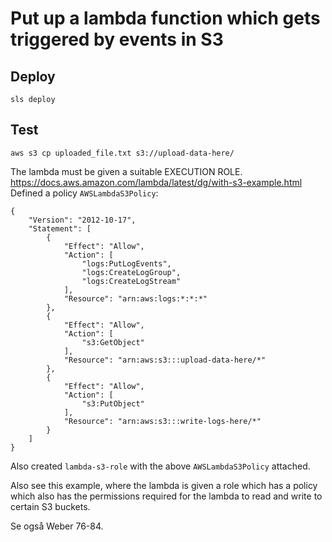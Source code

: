 # Put up a lambda function which gets triggered by events in S3
## Deploy  
`sls deploy`  
## Test  
`aws s3 cp uploaded_file.txt s3://upload-data-here/`

The lambda must be given a suitable EXECUTION ROLE. 
https://docs.aws.amazon.com/lambda/latest/dg/with-s3-example.html
Defined a policy `AWSLambdaS3Policy`:
```
{
    "Version": "2012-10-17",
    "Statement": [
        {
            "Effect": "Allow",
            "Action": [
                "logs:PutLogEvents",
                "logs:CreateLogGroup",
                "logs:CreateLogStream"
            ],
            "Resource": "arn:aws:logs:*:*:*"
        },
        {
            "Effect": "Allow",
            "Action": [
                "s3:GetObject"
            ],
            "Resource": "arn:aws:s3:::upload-data-here/*"
        },
        {
            "Effect": "Allow",
            "Action": [
                "s3:PutObject"
            ],
            "Resource": "arn:aws:s3:::write-logs-here/*"
        }
    ]
}
```

Also created `lambda-s3-role` with the above `AWSLambdaS3Policy` attached.





Also see this example, where the lambda is given a role which has a policy which
also has the permissions required for the lambda to read and write to certain S3 buckets.

Se også Weber 76-84.  



